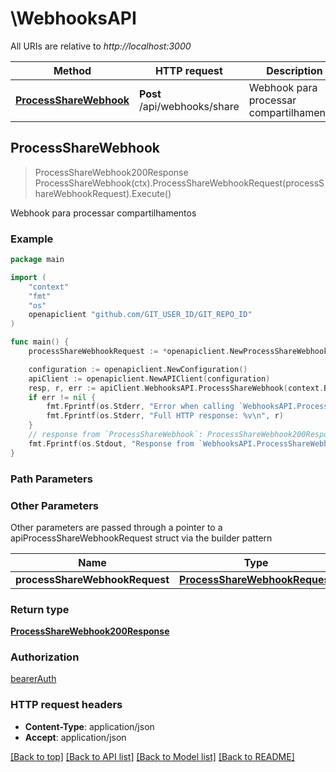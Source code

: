 # \WebhooksAPI

All URIs are relative to *http://localhost:3000*

Method | HTTP request | Description
------------- | ------------- | -------------
[**ProcessShareWebhook**](WebhooksAPI.md#ProcessShareWebhook) | **Post** /api/webhooks/share | Webhook para processar compartilhamentos



## ProcessShareWebhook

> ProcessShareWebhook200Response ProcessShareWebhook(ctx).ProcessShareWebhookRequest(processShareWebhookRequest).Execute()

Webhook para processar compartilhamentos

### Example

```go
package main

import (
	"context"
	"fmt"
	"os"
	openapiclient "github.com/GIT_USER_ID/GIT_REPO_ID"
)

func main() {
	processShareWebhookRequest := *openapiclient.NewProcessShareWebhookRequest() // ProcessShareWebhookRequest |  (optional)

	configuration := openapiclient.NewConfiguration()
	apiClient := openapiclient.NewAPIClient(configuration)
	resp, r, err := apiClient.WebhooksAPI.ProcessShareWebhook(context.Background()).ProcessShareWebhookRequest(processShareWebhookRequest).Execute()
	if err != nil {
		fmt.Fprintf(os.Stderr, "Error when calling `WebhooksAPI.ProcessShareWebhook``: %v\n", err)
		fmt.Fprintf(os.Stderr, "Full HTTP response: %v\n", r)
	}
	// response from `ProcessShareWebhook`: ProcessShareWebhook200Response
	fmt.Fprintf(os.Stdout, "Response from `WebhooksAPI.ProcessShareWebhook`: %v\n", resp)
}
```

### Path Parameters



### Other Parameters

Other parameters are passed through a pointer to a apiProcessShareWebhookRequest struct via the builder pattern


Name | Type | Description  | Notes
------------- | ------------- | ------------- | -------------
 **processShareWebhookRequest** | [**ProcessShareWebhookRequest**](ProcessShareWebhookRequest.md) |  | 

### Return type

[**ProcessShareWebhook200Response**](ProcessShareWebhook200Response.md)

### Authorization

[bearerAuth](../README.md#bearerAuth)

### HTTP request headers

- **Content-Type**: application/json
- **Accept**: application/json

[[Back to top]](#) [[Back to API list]](../README.md#documentation-for-api-endpoints)
[[Back to Model list]](../README.md#documentation-for-models)
[[Back to README]](../README.md)

